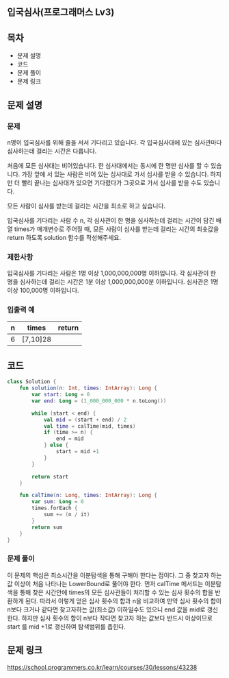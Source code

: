 ## 입국심사(프로그래머스 Lv3)
## 목차
- 문제 설명
- 코드
- 문제 풀이
- 문제 링크


## 문제 설명
### 문제
n명이 입국심사를 위해 줄을 서서 기다리고 있습니다. 각 입국심사대에 있는 심사관마다 심사하는데 걸리는 시간은 다릅니다.

처음에 모든 심사대는 비어있습니다. 한 심사대에서는 동시에 한 명만 심사를 할 수 있습니다. 가장 앞에 서 있는 사람은 비어 있는 심사대로 가서 심사를 받을 수 있습니다. 하지만 더 빨리 끝나는 심사대가 있으면 기다렸다가 그곳으로 가서 심사를 받을 수도 있습니다.

모든 사람이 심사를 받는데 걸리는 시간을 최소로 하고 싶습니다.

입국심사를 기다리는 사람 수 n, 각 심사관이 한 명을 심사하는데 걸리는 시간이 담긴 배열 times가 매개변수로 주어질 때, 모든 사람이 심사를 받는데 걸리는 시간의 최솟값을 return 하도록 solution 함수를 작성해주세요.
### 제한사항
입국심사를 기다리는 사람은 1명 이상 1,000,000,000명 이하입니다.
각 심사관이 한 명을 심사하는데 걸리는 시간은 1분 이상 1,000,000,000분 이하입니다.
심사관은 1명 이상 100,000명 이하입니다.

### 입출력 예
|n|times|return|
|---|---|---|
|6|[7,10]28|

## 코드
```Kotlin
class Solution {
    fun solution(n: Int, times: IntArray): Long {
        var start: Long = 0
        var end: Long = (1_000_000_000 * n.toLong())

        while (start < end) {
            val mid = (start + end) / 2
            val time = calTime(mid, times)
            if (time >= n) {
                end = mid
            } else {
                start = mid +1
            }
        }

        return start
    }

    fun calTime(n: Long, times: IntArray): Long {
        var sum: Long = 0
        times.forEach {
            sum += (n / it)
        }
        return sum
    }
}

```


### 문제 풀이
이 문제의 핵심은 최소시간을 이분탐색을 통해 구해야 한다는 점이다. 그 중 찾고자 하는 값 이상이 처음 나타나는 LowerBound로 풀어야 한다.
먼저 calTime 메서드는 이분탐색을 통해 찾은 시간안에 times의 모든 심사관들이 처리할 수 있는 심사 횟수의 합을 반환하게 된다.
따라서 이렇게 얻은 심사 횟수의 합과 n을 비교하여 만약 심사 횟수의 합이 n보다 크거나 같다면 찾고자하는 값(최소값) 이하일수도 있으니 end 값을 mid로 갱신한다. 하지만 심사 횟수의 합이 n보다 작다면 찾고자 하는 값보다 반드시 이상이므로 start 를 mid +1로 갱신하여 탐색범위를 좁힌다.

## 문제 링크
https://school.programmers.co.kr/learn/courses/30/lessons/43238
